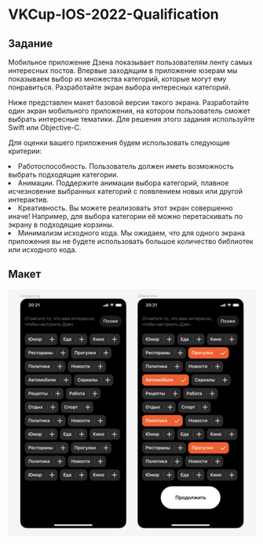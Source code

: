 <h1>VKCup-IOS-2022-Qualification</h1>

<h2>Задание</h2>

<p>Мобильное приложение Дзена показывает пользователям ленту самых интересных постов. Впервые заходящим в приложение юзерам мы показываем выбор из множества категорий, которые могут ему понравиться. Разработайте экран выбора интересных категорий.</p>
<p>Ниже представлен макет базовой версии такого экрана. Разработайте один экран мобильного приложения, на котором пользователь сможет выбрать интересные тематики. Для решения этого задания используйте Swift или Objective-C.</p>
<p>Для оценки вашего приложения будем использовать следующие критерии:</p>

<li> Работоспособность. Пользователь должен иметь возможность выбрать подходящие категории.</li>
<li> Анимации. Поддержите анимации выбора категорий, плавное исчезновение выбранных категорий с появлением новых или другой интерактив.</li>
<li>Креативность. Вы можете реализовать этот экран совершенно иначе! Например, для выбора категории её можно перетаскивать по экрану в подходящие корзины.</li>
<li>Минимализм исходного кода. Мы ожидаем, что для одного экрана приложения вы не будете использовать большое количество библиотек или исходного кода.</li>

<h2>Макет</h2>
<img src="design.png">
